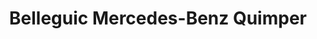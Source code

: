 ---
title: "Belleguic Mercedes-Benz Quimper"
url: /quimper/belleguic-mercedes-benz-quimper/
shop: voiture
---